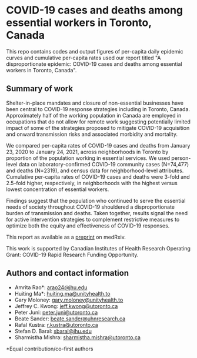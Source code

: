 # COVID-19 cases and deaths among essential workers in Toronto, Canada
This repo contains codes and output figures of per-capita daily epidemic curves and cumulative per-capita rates used our report titled "A disproportionate epidemic: COVID-19 cases and deaths among essential workers in Toronto, Canada".

## Summary of work
Shelter-in-place mandates and closure of non-essential businesses have been central to COVID-19 response strategies including in Toronto, Canada. Approximately half of the working population in Canada are employed in occupations that do not allow for remote work suggesting potentially limited impact of some of the strategies proposed to mitigate COVID-19 acquisition and onward transmission risks and associated morbidity and mortality. 

We compared per-capita rates of COVID-19 cases and deaths from January 23, 2020 to January 24, 2021, across neighborhoods in Toronto by proportion of the population working in essential services. We used person-level data on laboratory-confirmed COVID-19 community cases (N=74,477) and deaths (N=2319), and census data for neighborhood-level attributes. Cumulative per-capita rates of COVID-19 cases and deaths were 3-fold and 2.5-fold higher, respectively, in neighborhoods with the highest versus lowest concentration of essential workers. 

Findings suggest that the population who continued to serve the essential needs of society throughout COVID-19 shouldered a disproportionate burden of transmission and deaths. Taken together, results signal the need for active intervention strategies to complement restrictive measures to optimize both the equity and effectiveness of COVID-19 responses.

This report as available as a [preprint](https://www.medrxiv.org/content/10.1101/2021.02.15.21251572v1.full-text) on medRxiv.

This work is supported by Canadian Institutes of Health Research Operating Grant: COVID-19 Rapid Research Funding Opportunity.

## Authors and contact information
* Amrita Rao*: [arao24@jhu.edu](mailto:arao24@jhu.edu)
* Huiting Ma*: [huiting.ma@unityhealth.to](mailto:huiting.ma@unityhealth.to)
* Gary Moloney: [gary.moloney@unityhealth.to](mailto:gary.moloney@unityhealth.to)
* Jeffrey C. Kwong: [jeff.kwong@utoronto.ca](mailto:jeff.kwong@utoronto.ca)
* Peter Juni: [peter.juni@utoronto.ca](mailto:peter.juni@utoronto.ca)
* Beate Sander: [beate.sander@uhnresearch.ca](mailto:beate.sander@uhnresearch.ca)
* Rafal Kustra: [r.kustra@utoronto.ca](mailto:r.kustra@utoronto.ca)
* Stefan D. Baral: [sbaral@jhu.edu](mailto:sbaral@jhu.edu)
* Sharmistha Mishra: [sharmistha.mishra@utoronto.ca](mailto:sharmistha.mishra@utoronto.ca)

*Equal contribution/co-first authors

